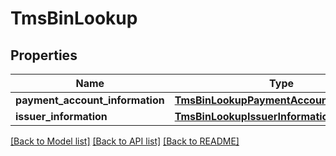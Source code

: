 # TmsBinLookup

## Properties
Name | Type | Description | Notes
------------ | ------------- | ------------- | -------------
**payment_account_information** | [**TmsBinLookupPaymentAccountInformation**](TmsBinLookupPaymentAccountInformation.md) |  | [optional] 
**issuer_information** | [**TmsBinLookupIssuerInformation**](TmsBinLookupIssuerInformation.md) |  | [optional] 

[[Back to Model list]](../README.md#documentation-for-models) [[Back to API list]](../README.md#documentation-for-api-endpoints) [[Back to README]](../README.md)



